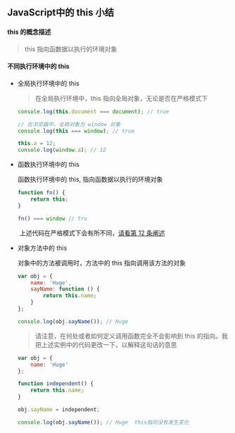 ## JavaScript中的 this 小结

#### this 的概念描述

> this 指向函数据以执行的环境对象

#### 不同执行环境中的 this

- 全局执行环境中的 this

    >  在全局执行环境中，this 指向全局对象，无论是否在严格模式下

    ```JavaScript
    console.log(this.document === document); // true

    // 在浏览器中，全局对象为 window 对象
    console.log(this === window); // true

    this.a = 12;
    console.log(window.a); // 12
    ```

- 函数执行环境中的 this

  函数执行环境中的 this, 指向函数据以执行的环境对象

  ```JavaScript
  function fn() {
      return this;
  }

  fn() === window // tru
  ```

&emsp;&emsp;上述代码在严格模式下会有所不同，[请看第 12 条阐述](https://github.com/elegantspirit/Notes/blob/master/JS/ProJS/strict_mode/strict%20mode.md)

- 对象方法中的 this

    对象中的方法被调用时，方法中的 this 指向调用该方法的对象

    ```JavaScript
    var obj = {
        name: 'Huge',
        sayName: function () {
            return this.name;
        }
    };

    console.log(obj.sayName()); // Huge
    ```

    > 请注意，在何处或者如何定义调用函数完全不会影响到 this 的指向。我把上述实例中的代码更改一下，以解释这句话的意思

    ```JavaScript
    var obj = {
        name: 'Huge'
    };

    function independent() {
        return this.name;
    }

    obj.sayName = independent;

    console.log(obj.sayName()); // Huge  this指向没有发生变化
    ```
